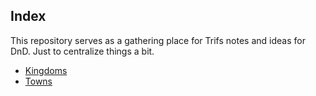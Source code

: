
## Index

This repository serves as a gathering place for Trifs notes and ideas for DnD. Just to centralize things a bit.

- [Kingdoms](/kingdoms/index.md)
- [Towns](/towns/index.md)
